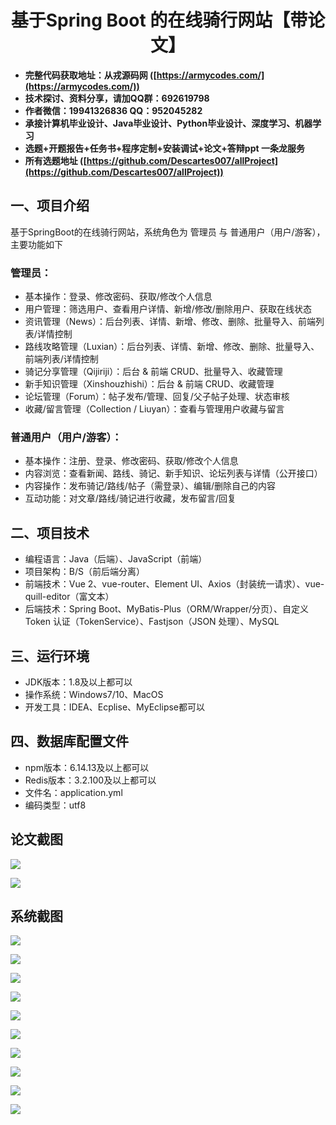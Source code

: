 ﻿<h1 align="center">基于Spring Boot 的在线骑行网站【带论文】</h1></p>

- <b>完整代码获取地址：从戎源码网 ([https://armycodes.com/](https://armycodes.com/))</b>
- <b>技术探讨、资料分享，请加QQ群：692619798</b>
- <b>作者微信：19941326836  QQ：952045282</b>
- <b>承接计算机毕业设计、Java毕业设计、Python毕业设计、深度学习、机器学习</b>
- <b>选题+开题报告+任务书+程序定制+安装调试+论文+答辩ppt 一条龙服务</b>
- <b>所有选题地址 ([https://github.com/Descartes007/allProject](https://github.com/Descartes007/allProject)) </b>

## 一、项目介绍

基于SpringBoot的在线骑行网站，系统角色为 管理员 与 普通用户（用户/游客），主要功能如下
### 管理员：
- 基本操作：登录、修改密码、获取/修改个人信息
- 用户管理：筛选用户、查看用户详情、新增/修改/删除用户、获取在线状态
- 资讯管理（News）：后台列表、详情、新增、修改、删除、批量导入、前端列表/详情控制
- 路线攻略管理（Luxian）：后台列表、详情、新增、修改、删除、批量导入、前端列表/详情控制
- 骑记分享管理（Qijiriji）：后台 & 前端 CRUD、批量导入、收藏管理
- 新手知识管理（Xinshouzhishi）：后台 & 前端 CRUD、收藏管理
- 论坛管理（Forum）：帖子发布/管理、回复/父子帖子处理、状态审核
- 收藏/留言管理（Collection / Liuyan）：查看与管理用户收藏与留言
### 普通用户（用户/游客）：
- 基本操作：注册、登录、修改密码、获取/修改个人信息
- 内容浏览：查看新闻、路线、骑记、新手知识、论坛列表与详情（公开接口）
- 内容操作：发布骑记/路线/帖子（需登录）、编辑/删除自己的内容
- 互动功能：对文章/路线/骑记进行收藏，发布留言/回复

## 二、项目技术

- 编程语言：Java（后端）、JavaScript（前端）
- 项目架构：B/S（前后端分离）
- 前端技术：Vue 2、vue-router、Element UI、Axios（封装统一请求）、vue-quill-editor（富文本）
- 后端技术：Spring Boot、MyBatis-Plus（ORM/Wrapper/分页）、自定义 Token 认证（TokenService）、Fastjson（JSON 处理）、MySQL


## 三、运行环境

- JDK版本：1.8及以上都可以
- 操作系统：Windows7/10、MacOS
- 开发工具：IDEA、Ecplise、MyEclipse都可以

## 四、数据库配置文件

- npm版本：6.14.13及以上都可以
- Redis版本：3.2.100及以上都可以
- 文件名：application.yml
- 编码类型：utf8

## 论文截图

![](screenshot/1.png)

![](screenshot/2.png)

## 系统截图

![](screenshot/3.png)

![](screenshot/4.png)

![](screenshot/5.png)

![](screenshot/6.png)

![](screenshot/7.png)

![](screenshot/8.png)

![](screenshot/9.png)

![](screenshot/10.png)

![](screenshot/11.png)

![](screenshot/12.png)
